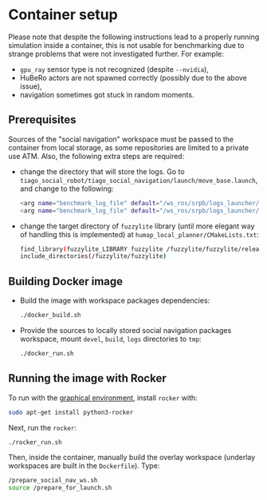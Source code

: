 # Container setup

Please note that despite the following instructions lead to a properly running simulation inside a container, this is not usable for benchmarking due to strange problems that were not investigated further. For example:

- `gpu_ray` sensor type is not recognized (despite `--nvidia`),
- HuBeRo actors are not spawned correctly (possibly due to the above issue),
- navigation sometimes got stuck in random moments.

## Prerequisites

Sources of the "social navigation" workspace must be passed to the container from local storage, as some repositories are limited to a private use ATM. Also, the following extra steps are required:

* change the directory that will store the logs. Go to `tiago_social_robot/tiago_social_navigation/launch/move_base.launch`, and change to the following:
  ```sh
  <arg name="benchmark_log_file" default="/ws_ros/srpb/logs_launcher/log_$(arg global_planner)_$(arg local_planner)_$(arg costmap_contexts).txt" unless="$(arg multiple)"/>
  <arg name="benchmark_log_file" default="/ws_ros/srpb/logs_launcher/log_$(arg robot_namespace)_$(arg global_planner)_$(arg local_planner)_$(arg costmap_contexts).txt" if="$(arg multiple)"/>
  ```

* change the target directory of `fuzzylite` library (until more elegant way of handling this is implemented) at `humap_local_planner/CMakeLists.txt`:
  ```sh
  find_library(fuzzylite_LIBRARY fuzzylite /fuzzylite/fuzzylite/release/bin)
  include_directories(/fuzzylite/fuzzylite)
  ```

## Building Docker image

* Build the image with workspace packages dependencies:
  ```sh
  ./docker_build.sh
  ```

* Provide the sources to locally stored social navigation packages workspace, mount `devel`, `build`, `logs` directories to `tmp`:
  ```sh
  ./docker_run.sh
  ```

## Running the image with Rocker

To run with the [graphical environment](https://github.com/osrf/rocker?tab=readme-ov-file#generic-gazebo), install `rocker` with:

```sh
sudo apt-get install python3-rocker
```

Next, run the `rocker`:
```sh
./rocker_run.sh
```


Then, inside the container, manually build the overlay workspace (underlay workspaces are built in the `Dockerfile`). Type:

```sh
/prepare_social_nav_ws.sh
source /prepare_for_launch.sh
```

